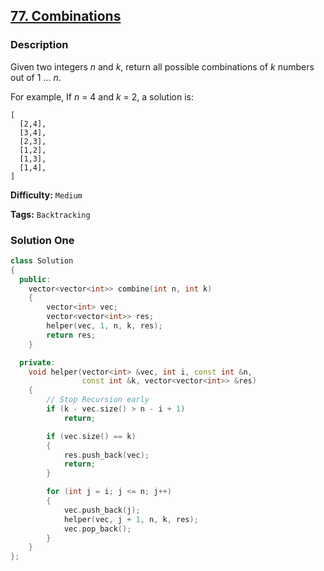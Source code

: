 ## [77. Combinations](https://leetcode.com/problems/combinations/description/)

### Description

Given two integers _n_ and _k_, return all possible combinations of _k_ numbers out of 1 ... _n_.

For example,
If _n_ = 4 and _k_ = 2, a solution is:

```
[
  [2,4],
  [3,4],
  [2,3],
  [1,2],
  [1,3],
  [1,4],
]
```

**Difficulty:** `Medium`

**Tags:** `Backtracking`

### Solution One

```c++
class Solution
{
  public:
    vector<vector<int>> combine(int n, int k)
    {
        vector<int> vec;
        vector<vector<int>> res;
        helper(vec, 1, n, k, res);
        return res;
    }

  private:
    void helper(vector<int> &vec, int i, const int &n,
                const int &k, vector<vector<int>> &res)
    {
        // Stop Recursion early
        if (k - vec.size() > n - i + 1)
            return;

        if (vec.size() == k)
        {
            res.push_back(vec);
            return;
        }

        for (int j = i; j <= n; j++)
        {
            vec.push_back(j);
            helper(vec, j + 1, n, k, res);
            vec.pop_back();
        }
    }
};
```
